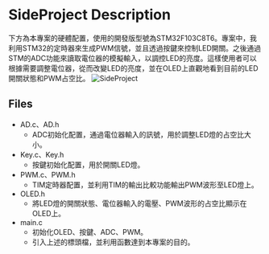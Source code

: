 # SideProject Description
下方為本專案的硬體配置，使用的開發版型號為STM32F103C8T6。專案中，我利用STM32的定時器來生成PWM信號，並且透過按鍵來控制LED開關。之後通過STM的ADC功能來讀取電位器的模擬輸入，以調控LED的亮度。這樣使用者可以根據需要調整電位器，從而改變LED的亮度，並在OLED上直觀地看到目前的LED開關狀態和PWM占空比。
![SideProject](https://github.com/user-attachments/assets/d5728570-06fe-4746-8a59-54324a709214)

## Files
* AD.c、AD.h
  * ADC初始化配置，通過電位器輸入的訊號，用於調整LED燈的占空比大小。
* Key.c、Key.h
  * 按鍵初始化配置，用於開關LED燈。
* PWM.c、PWM.h
  * TIM定時器配置，並利用TIM的輸出比較功能輸出PWM波形至LED燈上。
* OLED.h
  * 將LED燈的開關狀態、電位器輸入的電壓、PWM波形的占空比顯示在OLED上。
* main.c
  * 初始化OLED、按鍵、ADC、PWM。
  * 引入上述的標頭檔，並利用函數達到本專案的目的。

